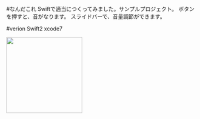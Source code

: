 #なんだこれ
Swiftで適当につくってみました。サンプルプロジェクト。
ボタンを押すと、音がなります。
スライドバーで、音量調節ができます。

#verion
Swift2
xcode7


<img src="https://ie.u-ryukyu.ac.jp/~e145702/swift_switch.png" width="200" hight="300">


